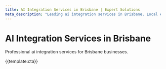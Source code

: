 ```yaml
---
title: AI Integration Services in Brisbane | Expert Solutions
meta_description: "Leading ai integration services in Brisbane. Local expertise, proven results, competitive rates."
---
```


# AI Integration Services in Brisbane

Professional ai integration services for Brisbane businesses.

{{template:cta}}
